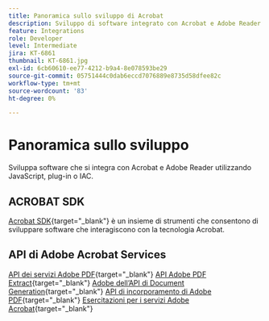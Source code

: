 ```yaml
---
title: Panoramica sullo sviluppo di Acrobat
description: Sviluppo di software integrato con Acrobat e Adobe Reader mediante JavaScript, plug-in o IAC
feature: Integrations
role: Developer
level: Intermediate
jira: KT-6861
thumbnail: KT-6861.jpg
exl-id: 6cb60610-ee77-4212-b9a4-8e078593be29
source-git-commit: 05751444c0dab6eccd7076889e8735d58dfee82c
workflow-type: tm+mt
source-wordcount: '83'
ht-degree: 0%

---
```


# Panoramica sullo sviluppo

Sviluppa software che si integra con Acrobat e Adobe Reader utilizzando JavaScript, plug-in o IAC.

## ACROBAT SDK

[Acrobat SDK](https://opensource.adobe.com/dc-acrobat-sdk-docs/acrobatsdk/){target="_blank"} è un insieme di strumenti che consentono di sviluppare software che interagiscono con la tecnologia Acrobat.

## API di Adobe Acrobat Services

[API dei servizi Adobe PDF](https://developer.adobe.com/document-services/apis/pdf-services/){target="_blank"}
[API Adobe PDF Extract](https://developer.adobe.com/document-services/apis/pdf-extract/){target="_blank"}
[Adobe dell’API di Document Generation](https://developer.adobe.com/document-services/apis/doc-generation/){target="_blank"}
[API di incorporamento di Adobe PDF](https://developer.adobe.com/document-services/apis/pdf-embed/){target="_blank"}
[Esercitazioni per i servizi Adobe Acrobat](https://experienceleague.adobe.com/docs/acrobat-services-learn/tutorials/overview.html?lang=it){target="_blank"}
